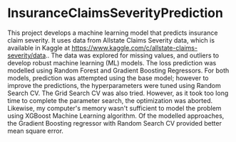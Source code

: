 # InsuranceClaimsSeverityPrediction

This project develops a machine learning model that predicts insurance claim severity. It uses data from Allstate Claims Severity data, which is available in Kaggle at https://www.kaggle.com/c/allstate-claims-severity/data.. The data was explored for missing values, and outliers to develop robust machine learning (ML) models. The loss prediction was modelled using Random Forest and Gradient Boosting Regressors. For both models, prediction was attempted using the base model; however to improve the predictions, the hyperparameters were tuned using Random Search CV. The Grid Search CV was also tried. However, as it took too long time to complete the parameter search, the optimization was aborted. Likewise, my computer's memory wasn't sufficient to model the problem using XGBoost Machine Learning algorithm. Of the modelled approaches, the Gradient Boosting regressor with Random Search CV provided better mean square error.
